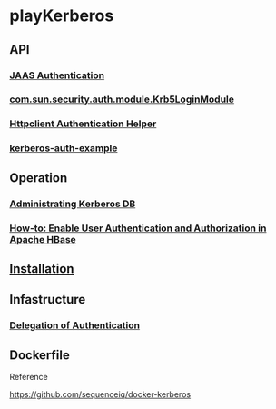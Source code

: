 # playKerberos

## API
### [JAAS Authentication](http://download.java.net/jdk7u8/docs/technotes/guides/security/jgss/tutorials/AcnOnly.html)
### [com.sun.security.auth.module.Krb5LoginModule](http://download.java.net/jdk7u8/docs/jre/api/security/jaas/spec/com/sun/security/auth/module/Krb5LoginModule.html)
### [Httpclient Authentication Helper](https://github.com/DovAmir/httpclientAuthHelper)
### [kerberos-auth-example](https://github.com/Prussia/kerberos-auth-example)

## Operation
### [Administrating Kerberos DB](https://web.mit.edu/Kerberos/krb5-1.5/krb5-1.5.1/doc/krb5-admin/Administrating-the-Kerberos-Database.html)

### [How-to: Enable User Authentication and Authorization in Apache HBase](http://blog.cloudera.com/blog/2012/09/understanding-user-authentication-and-authorization-in-apache-hbase/)

## [Installation](https://docs.hortonworks.com/HDPDocuments/Ambari-2.6.2.0/bk_ambari-security/content/kerberos_overview.html)

## Infastructure
### [Delegation of Authentication](https://technet.microsoft.com/en-us/library/cc961964.aspx)

## Dockerfile

  Reference
  
  https://github.com/sequenceiq/docker-kerberos
